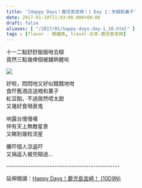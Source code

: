 ```yaml
---
title: '[Happy Days！鹿児島宮崎！] Day 1：失眠和菓子'
date: 2017-01-10T11:03:00.000+08:00
draft: false
aliases: [ "/2017/01/happy-days-day-1_10.html" ]
tags : [flavor - 螞蟻族, travel-日本-鹿兒島宮崎]
---
```


十一二點舒舒服服咁去瞓  
竟然三點幾俾個被舖熱醒咗  

![](/images/kojkmi1e.jpg)

好啦，悶悶地又好似餓餓地咁  
食吓舊酒店送嘅和菓子  
紅豆餡，不過居然唔太甜  
又幾好食喎衰鬼  
  
响露台慢慢嘆  
仲有天上無敵星景  
又睇到幾粒流星  
  
攤吓個人涼返吓  
又捐返入被兜瞓過...  
  
\-----------------------------------------------  
  
延伸閱讀：[Happy Days！鹿児島宮崎！ (10D9N)](https://hidie.net/kojkmi10d9n/)
